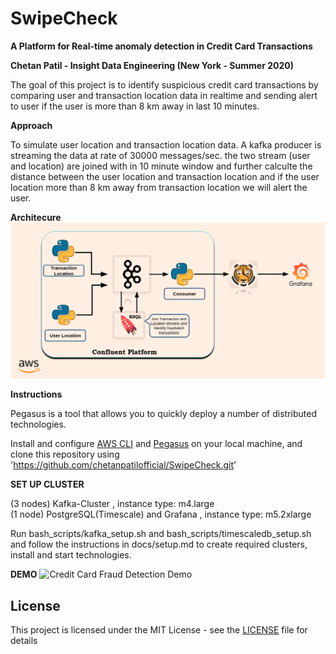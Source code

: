 # SwipeCheck

**A Platform for Real-time anomaly detection in Credit Card Transactions**

**Chetan Patil - Insight Data Engineering (New York - Summer 2020)**

The goal of this project is to identify suspicious credit card transactions by comparing user and transaction location data in realtime and sending alert to user if the user is more than 8 km away in last 10 minutes.

**Approach**

To simulate user location and transaction location data. A kafka producer is streaming the data at rate of 30000 messages/sec. the two stream (user and location) are joined with in 10 minute window and further calculte the distance between the user location and transaction location and if the user location more than 8 km away from transaction location we will alert the user.


**Architecure**
  ![GitHub Logo](/docs/architecture.png)


**Instructions**

Pegasus is a tool that allows you to quickly deploy a number of distributed technologies.

Install and configure [AWS CLI](https://aws.amazon.com/cli/) and [Pegasus](https://github.com/InsightDataScience/pegasus) on your local machine, and clone this repository using 'https://github.com/chetanpatilofficial/SwipeCheck.git'

**SET UP CLUSTER**

(3 nodes) Kafka-Cluster , instance type: m4.large <br>
(1 node) PostgreSQL(Timescale) and Grafana , instance type: m5.2xlarge

Run bash_scripts/kafka_setup.sh and bash_scripts/timescaledb_setup.sh and follow the instructions in docs/setup.md to create required clusters, install and start technologies.

**DEMO**
![Credit Card Fraud Detection Demo](docs/demo/grafana-dashboard.gif)


## License

This project is licensed under the MIT License - see the [LICENSE](LICENSE) file for details
